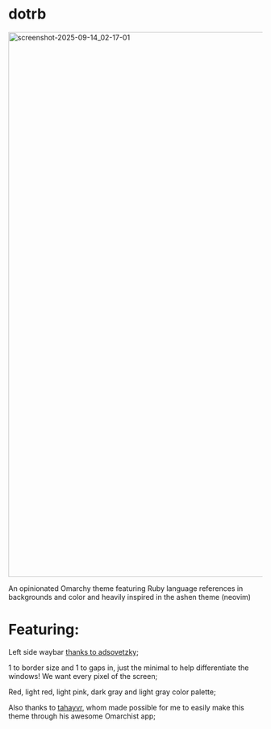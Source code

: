 # dotrb

<img width="1921" height="1080" alt="screenshot-2025-09-14_02-17-01" src="https://github.com/user-attachments/assets/4392885c-6423-48bf-a54a-3fb13bee2b44" />


An opinionated Omarchy theme featuring Ruby language references in backgrounds and color and heavily inspired in the ashen theme (neovim)

# Featuring:
Left side waybar [thanks to adsovetzky](https://github.com/adsovetzky/Adsovetzky-Omarchy-s-Waybar);

1 to border size and 1 to gaps in, just the minimal to help differentiate the windows! We want every pixel of the screen;

Red, light red, light pink, dark gray and light gray color palette;

Also thanks to [tahayvr](https://github.com/tahayvr/omarchist), whom made possible for me to easily make this theme through his awesome Omarchist app;
